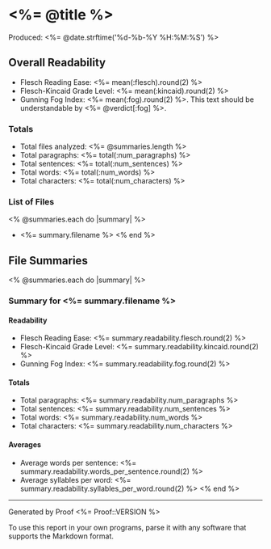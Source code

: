 # <%= @title %> #

Produced: <%= @date.strftime('%d-%b-%Y %H:%M:%S') %>

## Overall Readability ##

* Flesch Reading Ease: <%= mean(:flesch).round(2) %>
* Flesch-Kincaid Grade Level: <%= mean(:kincaid).round(2) %>
* Gunning Fog Index: <%= mean(:fog).round(2) %>. This text should be understandable by <%= @verdict[:fog] %>.

### Totals ###

* Total files analyzed: <%= @summaries.length %>
* Total paragraphs: <%= total(:num_paragraphs) %>
* Total sentences: <%= total(:num_sentences) %>
* Total words: <%= total(:num_words) %>
* Total characters: <%= total(:num_characters) %>

### List of Files ###

<% @summaries.each do |summary| %>
* <%= summary.filename %>
<% end %>

## File Summaries ##

<% @summaries.each do |summary| %>
### Summary for <%= summary.filename %> ###

#### Readability ####

* Flesch Reading Ease: <%= summary.readability.flesch.round(2) %>
* Flesch-Kincaid Grade Level: <%= summary.readability.kincaid.round(2) %>
* Gunning Fog Index: <%= summary.readability.fog.round(2) %>

#### Totals ####

* Total paragraphs: <%= summary.readability.num_paragraphs %>
* Total sentences: <%= summary.readability.num_sentences %>
* Total words: <%= summary.readability.num_words %>
* Total characters: <%= summary.readability.num_characters %>

#### Averages ####

* Average words per sentence: <%= summary.readability.words_per_sentence.round(2) %>
* Average syllables per word: <%= summary.readability.syllables_per_word.round(2) %>
<% end %>
- - -

Generated by Proof <%= Proof::VERSION %>

To use this report in your own programs, parse it with any software that supports the Markdown format.
